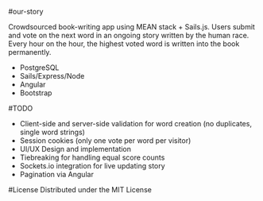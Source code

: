 #our-story

Crowdsourced book-writing app using MEAN stack + Sails.js. Users submit and vote on the next word in an ongoing story written by the human race. Every hour on the hour, the highest voted word is written into the book permanently.

* PostgreSQL
* Sails/Express/Node
* Angular
* Bootstrap

#TODO

* Client-side and server-side validation for word creation (no duplicates, single word strings)
* Session cookies (only one vote per word per visitor)
* UI/UX Design and implementation
* Tiebreaking for handling equal score counts
* Sockets.io integration for live updating story
* Pagination via Angular

#License
Distributed under the MIT License
